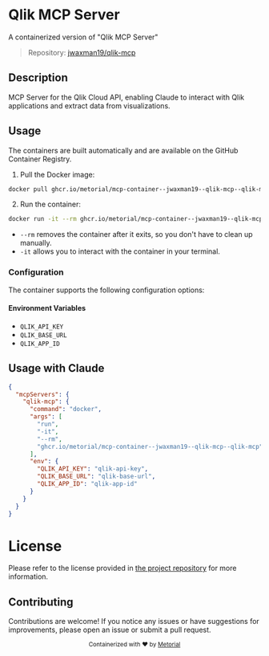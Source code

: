 
# Qlik MCP Server

A containerized version of "Qlik MCP Server"

> Repository: [jwaxman19/qlik-mcp](https://github.com/jwaxman19/qlik-mcp)

## Description

MCP Server for the Qlik Cloud API, enabling Claude to interact with Qlik applications and extract data from visualizations.


## Usage

The containers are built automatically and are available on the GitHub Container Registry.

1. Pull the Docker image:

```bash
docker pull ghcr.io/metorial/mcp-container--jwaxman19--qlik-mcp--qlik-mcp
```

2. Run the container:

```bash
docker run -it --rm ghcr.io/metorial/mcp-container--jwaxman19--qlik-mcp--qlik-mcp 
```

- `--rm` removes the container after it exits, so you don't have to clean up manually.
- `-it` allows you to interact with the container in your terminal.


### Configuration

The container supports the following configuration options:




#### Environment Variables

- `QLIK_API_KEY`
- `QLIK_BASE_URL`
- `QLIK_APP_ID`




## Usage with Claude

```json
{
  "mcpServers": {
    "qlik-mcp": {
      "command": "docker",
      "args": [
        "run",
        "-it",
        "--rm",
        "ghcr.io/metorial/mcp-container--jwaxman19--qlik-mcp--qlik-mcp"
      ],
      "env": {
        "QLIK_API_KEY": "qlik-api-key",
        "QLIK_BASE_URL": "qlik-base-url",
        "QLIK_APP_ID": "qlik-app-id"
      }
    }
  }
}
```

# License

Please refer to the license provided in [the project repository](https://github.com/jwaxman19/qlik-mcp) for more information.

## Contributing

Contributions are welcome! If you notice any issues or have suggestions for improvements, please open an issue or submit a pull request.

<div align="center">
  <sub>Containerized with ❤️ by <a href="https://metorial.com">Metorial</a></sub>
</div>
  